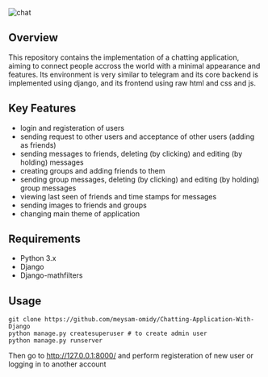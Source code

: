 
![chat](https://github.com/user-attachments/assets/e55d7f3e-225e-400a-a3c6-4f97c28fa8d7)

## Overview
This repository contains the implementation of a chatting application, aiming to connect people accross the world with a minimal appearance and features. Its environment is very similar to telegram and its core 
backend is implemented using django, and its frontend using raw html and css and js. 

## Key Features
- login and registeration of users
- sending request to other users and acceptance of other users (adding as friends)
- sending messages to friends, deleting (by clicking) and editing (by holding) messages
- creating groups and adding friends to them
- sending group messages, deleting (by clicking) and editing (by holding) group messages
- viewing last seen of friends and time stamps for messages
- sending images to friends and groups
- changing main theme of application

## Requirements
- Python 3.x
- Django
- Django-mathfilters

## Usage
```
git clone https://github.com/meysam-omidy/Chatting-Application-With-Django
python manage.py createsuperuser # to create admin user
python manage.py runserver
```
Then go to http://127.0.0.1:8000/ and perform registeration of new user or logging in to another account
